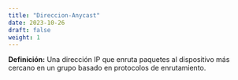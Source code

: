```yaml
---
title: "Direccion-Anycast"
date: 2023-10-26
draft: false
weight: 1
---
```


**Definición:** Una dirección IP que enruta paquetes al dispositivo más cercano en un grupo basado en protocolos de enrutamiento.

